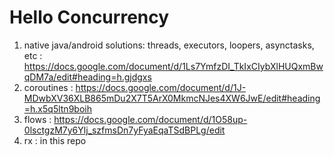 # Hello Concurrency

1. native java/android solutions: threads, executors, loopers, asynctasks, etc : https://docs.google.com/document/d/1Ls7YmfzDI_TkIxCIybXlHUQxmBwqDM7a/edit#heading=h.gjdgxs 
2. coroutines : https://docs.google.com/document/d/1J-MDwbXV36XLB865mDu2X7T5ArX0MkmcNJes4XW6JwE/edit#heading=h.x5q5ltn9boih
3. flows : https://docs.google.com/document/d/1O58up-0lsctgzM7y6Ylj_szfmsDn7yFyaEqaTSdBPLg/edit
4. rx : in this repo
